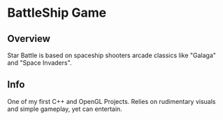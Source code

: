 # BattleShip Game

## Overview
Star Battle is based on spaceship shooters arcade classics like "Galaga" and "Space Invaders".

## Info
One of my first C++ and OpenGL Projects. Relies on rudimentary visuals and simple gameplay, yet can entertain.

